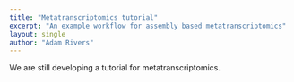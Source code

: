 ```yaml
---
title: "Metatranscriptomics tutorial"
excerpt: "An example workflow for assembly based metatranscriptomics"
layout: single
author: "Adam Rivers"
---
```


We are still developing a tutorial for metatranscriptomics.
